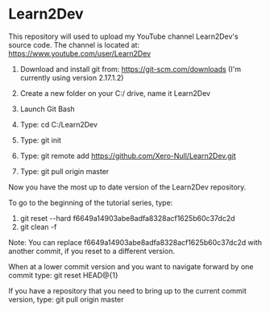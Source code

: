 # Learn2Dev
This repository will used to upload my YouTube channel Learn2Dev's source code. The channel is located at: https://www.youtube.com/user/Learn2Dev



1) Download and install git from: https://git-scm.com/downloads (I'm currently using version 2.17.1.2)

2) Create a new folder on your C:/ drive, name it Learn2Dev

3) Launch Git Bash

4) Type: cd C:/Learn2Dev

5) Type: git init

6) Type: git remote add https://github.com/Xero-Null/Learn2Dev.git

7) Type: git pull origin master

Now you have the most up to date version of the Learn2Dev repository.

To go to the beginning of the tutorial series, type:
1) git reset --hard f6649a14903abe8adfa8328acf1625b60c37dc2d
2) git clean -f

Note: You can replace f6649a14903abe8adfa8328acf1625b60c37dc2d with another commit, if you reset to a different version.

When at a lower commit version and you want to navigate forward by one commit type:
git reset HEAD@{1}

If you have a repository that you need to bring up to the current commit version, type:
git pull origin master
